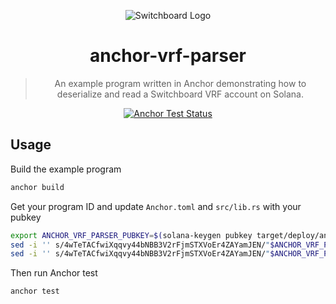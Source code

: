 <div align="center">

![Switchboard Logo](https://github.com/switchboard-xyz/sbv2-core/raw/main/website/static/img/icons/switchboard/avatar.png)

# anchor-vrf-parser

> An example program written in Anchor demonstrating how to deserialize and read
> a Switchboard VRF account on Solana.

[![Anchor Test Status](https://github.com/switchboard-xyz/sbv2-solana/actions/workflows/anchor-test.yml/badge.svg)](https://github.com/switchboard-xyz/sbv2-solana/actions/workflows/anchor-test.yml)

</div>

## Usage

Build the example program

```bash
anchor build
```

Get your program ID and update `Anchor.toml` and `src/lib.rs` with your pubkey

```bash
export ANCHOR_VRF_PARSER_PUBKEY=$(solana-keygen pubkey target/deploy/anchor_vrf_parser-keypair.json)
sed -i '' s/4wTeTACfwiXqqvy44bNBB3V2rFjmSTXVoEr4ZAYamJEN/"$ANCHOR_VRF_PARSER_PUBKEY"/g Anchor.toml
sed -i '' s/4wTeTACfwiXqqvy44bNBB3V2rFjmSTXVoEr4ZAYamJEN/"$ANCHOR_VRF_PARSER_PUBKEY"/g src/lib.rs
```

Then run Anchor test

```bash
anchor test
```

